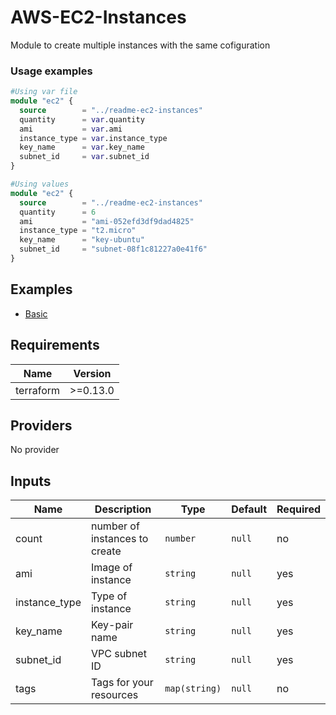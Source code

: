 
# AWS-EC2-Instances
Module to create multiple instances with the same cofiguration

### Usage examples
```terraform
#Using var file
module "ec2" {
  source        = "../readme-ec2-instances"
  quantity      = var.quantity
  ami           = var.ami
  instance_type = var.instance_type
  key_name      = var.key_name
  subnet_id     = var.subnet_id
}

#Using values
module "ec2" {
  source        = "../readme-ec2-instances"
  quantity      = 6
  ami           = "ami-052efd3df9dad4825"
  instance_type = "t2.micro"
  key_name      = "key-ubuntu"
  subnet_id     = "subnet-08f1c81227a0e41f6"
}
```

## Examples
- [Basic](url)

## Requirements

|Name     |Version |
|---------|--------|
|terraform|>=0.13.0|

## Providers
No provider

## Inputs

|Name         |Description                    |Type         |Default|Required|
|-------------|-------------------------------|-------------|-------|--------|
|count        |number of instances to create  |`number`     |`null` |no      |
|ami          |Image of instance              |`string`     |`null` |yes     |
|instance_type|Type of instance               |`string`     |`null` |yes     |
|key_name     |Key-pair name                  |`string`     |`null` |yes     |
|subnet_id    |VPC subnet ID                  |`string`     |`null` |yes     |
|tags         |Tags for your resources        |`map(string)`|`null` |no      |